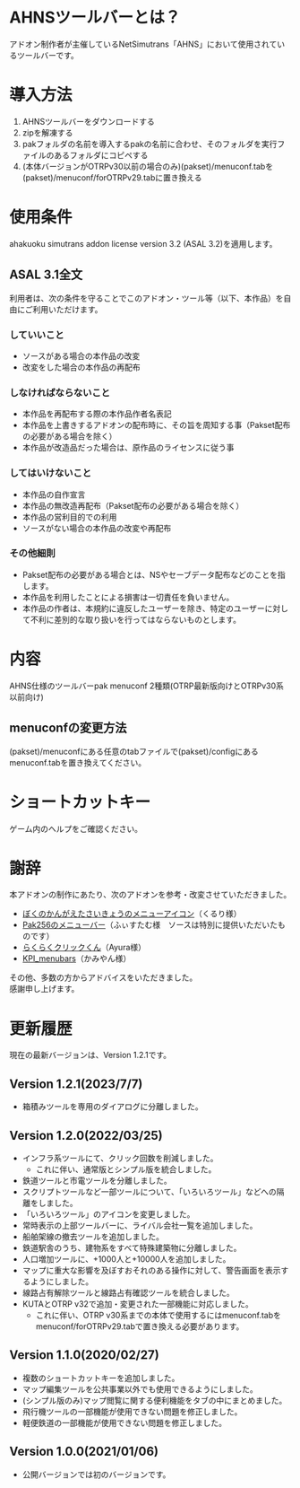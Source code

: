 # AHNSツールバーとは？
アドオン制作者が主催しているNetSimutrans「AHNS」において使用されているツールバーです。

# 導入方法
1. AHNSツールバーをダウンロードする
1. zipを解凍する
1. pakフォルダの名前を導入するpakの名前に合わせ、そのフォルダを実行ファイルのあるフォルダにコピペする
1. (本体バージョンがOTRPv30以前の場合のみ)(pakset)/menuconf.tabを(pakset)/menuconf/forOTRPv29.tabに置き換える

# 使用条件
ahakuoku simutrans addon license version 3.2 (ASAL 3.2)を適用します。

## ASAL 3.1全文
利用者は、次の条件を守ることでこのアドオン・ツール等（以下、本作品）を自由にご利用いただけます。

### していいこと
- ソースがある場合の本作品の改変
- 改変をした場合の本作品の再配布

### しなければならないこと
- 本作品を再配布する際の本作品作者名表記
- 本作品を上書きするアドオンの配布時に、その旨を周知する事（Pakset配布の必要がある場合を除く）
- 本作品が改造品だった場合は、原作品のライセンスに従う事

### してはいけないこと
- 本作品の自作宣言
- 本作品の無改造再配布（Pakset配布の必要がある場合を除く）
- 本作品の営利目的での利用
- ソースがない場合の本作品の改変や再配布

### その他細則
- Pakset配布の必要がある場合とは、NSやセーブデータ配布などのことを指します。
- 本作品を利用したことによる損害は一切責任を負いません。
- 本作品の作者は、本規約に違反したユーザーを除き、特定のユーザーに対して不利に差別的な取り扱いを行ってはならないものとします。

# 内容
AHNS仕様のツールバーpak
menuconf 2種類(OTRP最新版向けとOTRPv30系以前向け)

## menuconfの変更方法
(pakset)/menuconfにある任意のtabファイルで(pakset)/configにあるmenuconf.tabを置き換えてください。

# ショートカットキー
ゲーム内のヘルプをご確認ください。

# 謝辞
本アドオンの制作にあたり、次のアドオンを参考・改変させていただきました。
- [ぼくのかんがえたさいきょうのメニューアイコン](https://ux.getuploader.com/Twitrans_Forge/download/49)（くるり様）
- [Pak256のメニューバー](http://www.pak256.simutrans.info/)（ふぃすたむ様　ソースは特別に提供いただいたものです）
- [らくらくクリックくん](https://simutrans.sakura.ne.jp/portal/articles/rakuraku_menuicon_ver2_1)（Ayura様）
- [KPI_menubars](https://simutrans.sakura.ne.jp/portal/articles/kpi_menubars_versions3)（かみやん様）

その他、多数の方からアドバイスをいただきました。  
感謝申し上げます。

# 更新履歴
現在の最新バージョンは、Version 1.2.1です。

## Version 1.2.1(2023/7/7)
- 箱積みツールを専用のダイアログに分離しました。

## Version 1.2.0(2022/03/25)
- インフラ系ツールにて、クリック回数を削減しました。
  - これに伴い、通常版とシンプル版を統合しました。
- 鉄道ツールと市電ツールを分離しました。
- スクリプトツールなど一部ツールについて、「いろいろツール」などへの隔離をしました。
- 「いろいろツール」のアイコンを変更しました。
- 常時表示の上部ツールバーに、ライバル会社一覧を追加しました。
- 船舶架線の撤去ツールを追加しました。
- 鉄道駅舎のうち、建物系をすべて特殊建築物に分離しました。
- 人口増加ツールに、+1000人と+10000人を追加しました。
- マップに重大な影響を及ぼすおそれのある操作に対して、警告画面を表示するようにしました。
- 線路占有解除ツールと線路占有確認ツールを統合しました。
- KUTAとOTRP v32で追加・変更された一部機能に対応しました。
  - これに伴い、OTRP v30系までの本体で使用するにはmenuconf.tabをmenuconf/forOTRPv29.tabで置き換える必要があります。

## Version 1.1.0(2020/02/27)
- 複数のショートカットキーを追加しました。
- マップ編集ツールを公共事業以外でも使用できるようにしました。
- (シンプル版のみ)マップ閲覧に関する便利機能をタブの中にまとめました。
- 飛行機ツールの一部機能が使用できない問題を修正しました。
- 軽便鉄道の一部機能が使用できない問題を修正しました。

## Version 1.0.0(2021/01/06)
- 公開バージョンでは初のバージョンです。
